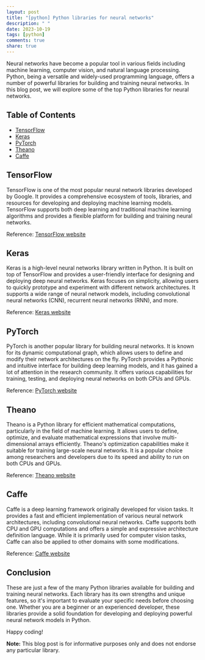 ```yaml
---
layout: post
title: "[python] Python libraries for neural networks"
description: " "
date: 2023-10-19
tags: [python]
comments: true
share: true
---
```


Neural networks have become a popular tool in various fields including machine learning, computer vision, and natural language processing. Python, being a versatile and widely-used programming language, offers a number of powerful libraries for building and training neural networks. In this blog post, we will explore some of the top Python libraries for neural networks.

## Table of Contents
- [TensorFlow](#tensorflow)
- [Keras](#keras)
- [PyTorch](#pytorch)
- [Theano](#theano)
- [Caffe](#caffe)

## TensorFlow <a name="tensorflow"></a>

TensorFlow is one of the most popular neural network libraries developed by Google. It provides a comprehensive ecosystem of tools, libraries, and resources for developing and deploying machine learning models. TensorFlow supports both deep learning and traditional machine learning algorithms and provides a flexible platform for building and training neural networks.

Reference: [TensorFlow website](https://www.tensorflow.org/)

## Keras <a name="keras"></a>

Keras is a high-level neural networks library written in Python. It is built on top of TensorFlow and provides a user-friendly interface for designing and deploying deep neural networks. Keras focuses on simplicity, allowing users to quickly prototype and experiment with different network architectures. It supports a wide range of neural network models, including convolutional neural networks (CNN), recurrent neural networks (RNN), and more.

Reference: [Keras website](https://keras.io/)

## PyTorch <a name="pytorch"></a>

PyTorch is another popular library for building neural networks. It is known for its dynamic computational graph, which allows users to define and modify their network architectures on the fly. PyTorch provides a Pythonic and intuitive interface for building deep learning models, and it has gained a lot of attention in the research community. It offers various capabilities for training, testing, and deploying neural networks on both CPUs and GPUs.

Reference: [PyTorch website](https://pytorch.org/)

## Theano <a name="theano"></a>

Theano is a Python library for efficient mathematical computations, particularly in the field of machine learning. It allows users to define, optimize, and evaluate mathematical expressions that involve multi-dimensional arrays efficiently. Theano's optimization capabilities make it suitable for training large-scale neural networks. It is a popular choice among researchers and developers due to its speed and ability to run on both CPUs and GPUs.

Reference: [Theano website](http://www.deeplearning.net/software/theano/)

## Caffe <a name="caffe"></a>

Caffe is a deep learning framework originally developed for vision tasks. It provides a fast and efficient implementation of various neural network architectures, including convolutional neural networks. Caffe supports both CPU and GPU computations and offers a simple and expressive architecture definition language. While it is primarily used for computer vision tasks, Caffe can also be applied to other domains with some modifications.

Reference: [Caffe website](http://caffe.berkeleyvision.org/)

## Conclusion

These are just a few of the many Python libraries available for building and training neural networks. Each library has its own strengths and unique features, so it's important to evaluate your specific needs before choosing one. Whether you are a beginner or an experienced developer, these libraries provide a solid foundation for developing and deploying powerful neural network models in Python.

Happy coding!

**Note:** This blog post is for informative purposes only and does not endorse any particular library.
